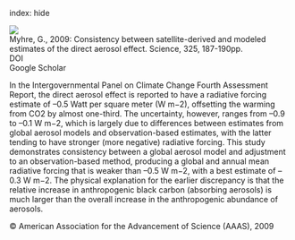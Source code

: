 index: hide

<div class="Citation">
    <div class="Citation-thumb CitationThumb-linked"  data-href="https://doi.org/10.1126/science.1174461">
      <img src="https://static.claimspace.cloud/climate-study-static/refs/thumbs/7/Myhre_2009-thumb.png" />
    </div>

  <div class="Citation-body">
    <div class="Citation-text">Myhre, G., 2009: Consistency between satellite-derived and modeled estimates of the direct aerosol effect. <span class="Article-journal">Science, </span><span class="Article-volume">325, </span>187-190pp.</div>
    <div class="Citation-links">
      <div class="CitationLink" data-href="https://doi.org/10.1126/science.1174461">
        <div class="CitationLink-icon CitationLink-Doi"></div>
        <div class="CitationLink-text">DOI</div>
      </div>
      <div class="CitationLink" data-href="https://scholar.google.com/scholar?q=10.1126/science.1174461">
        <div class="CitationLink-icon CitationLink-Scholar"></div>
        <div class="CitationLink-text">Google Scholar</div>
      </div>
    </div>
  </div>
</div>

In the Intergovernmental Panel on Climate Change Fourth Assessment Report, the direct aerosol effect is reported to have a radiative forcing estimate of –0.5 Watt per square meter (W m−2), offsetting the warming from CO2 by almost one-third. The uncertainty, however, ranges from –0.9 to –0.1 W m−2, which is largely due to differences between estimates from global aerosol models and observation-based estimates, with the latter tending to have stronger (more negative) radiative forcing. This study demonstrates consistency between a global aerosol model and adjustment to an observation-based method, producing a global and annual mean radiative forcing that is weaker than –0.5 W m−2, with a best estimate of –0.3 W m−2. The physical explanation for the earlier discrepancy is that the relative increase in anthropogenic black carbon (absorbing aerosols) is much larger than the overall increase in the anthropogenic abundance of aerosols.

<div class="Citation-copy">
&copy; American Association for the Advancement of Science (AAAS), 2009
</div>